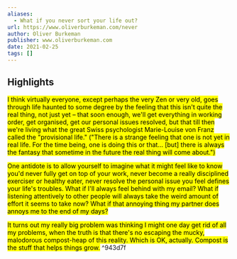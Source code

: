 ```yaml
---
aliases:
  - What if you never sort your life out?
url: https://www.oliverburkeman.com/never
author: Oliver Burkeman
publisher: www.oliverburkeman.com
date: 2021-02-25
tags: []
---
```


## Highlights
<mark>I think virtually everyone, except perhaps the very Zen or very old, goes through life haunted to some degree by the feeling that this isn't quite the real thing, not just yet – that soon enough, we'll get everything in working order, get organised, get our personal issues resolved, but that till then we're living what the great Swiss psychologist Marie-Louise von Franz called the "provisional life." ("There is a strange feeling that one is not yet in real life. For the time being, one is doing this or that… [but] there is always the fantasy that sometime in the future the real thing will come about.")</mark>

<mark>One antidote is to allow yourself to imagine what it might feel like to know you'd never fully get on top of your work, never become a really disciplined exerciser or healthy eater, never resolve the personal issue you feel defines your life's troubles. What if I'll always feel behind with my email? What if listening attentively to other people will always take the weird amount of effort it seems to take now? What if that annoying thing my partner does annoys me to the end of my days?</mark>

<mark>It turns out my really big problem was thinking I might one day get rid of all my problems, when the truth is that there's no escaping the mucky, malodorous compost-heap of this reality. Which is OK, actually. Compost is the stuff that helps things grow.</mark> ^943d7f


